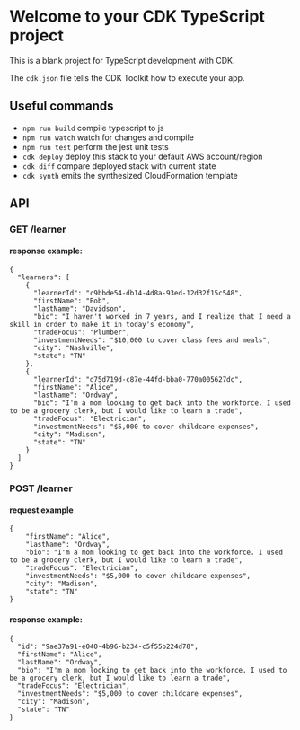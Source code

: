 # Welcome to your CDK TypeScript project

This is a blank project for TypeScript development with CDK.

The `cdk.json` file tells the CDK Toolkit how to execute your app.

## Useful commands

* `npm run build`   compile typescript to js
* `npm run watch`   watch for changes and compile
* `npm run test`    perform the jest unit tests
* `cdk deploy`      deploy this stack to your default AWS account/region
* `cdk diff`        compare deployed stack with current state
* `cdk synth`       emits the synthesized CloudFormation template

## API

### GET /learner

#### response example: 

```
{
  "learners": [
    {
      "learnerId": "c9bbde54-db14-4d8a-93ed-12d32f15c548",
      "firstName": "Bob",
      "lastName": "Davidson",
      "bio": "I haven't worked in 7 years, and I realize that I need a skill in order to make it in today's economy",
      "tradeFocus": "Plumber",
      "investmentNeeds": "$10,000 to cover class fees and meals",
      "city": "Nashville",
      "state": "TN"
    },
    {
      "learnerId": "d75d719d-c87e-44fd-bba0-770a005627dc",
      "firstName": "Alice",
      "lastName": "Ordway",
      "bio": "I'm a mom looking to get back into the workforce. I used to be a grocery clerk, but I would like to learn a trade",
      "tradeFocus": "Electrician",
      "investmentNeeds": "$5,000 to cover childcare expenses",
      "city": "Madison",
      "state": "TN"
    }
  ]
}
```

### POST /learner

#### request example

```
{
    "firstName": "Alice",
    "lastName": "Ordway",
    "bio": "I'm a mom looking to get back into the workforce. I used to be a grocery clerk, but I would like to learn a trade",
    "tradeFocus": "Electrician",
    "investmentNeeds": "$5,000 to cover childcare expenses",
    "city": "Madison",
    "state": "TN"
}
```

#### response example: 

```
{
  "id": "9ae37a91-e040-4b96-b234-c5f55b224d78",
  "firstName": "Alice",
  "lastName": "Ordway",
  "bio": "I'm a mom looking to get back into the workforce. I used to be a grocery clerk, but I would like to learn a trade",
  "tradeFocus": "Electrician",
  "investmentNeeds": "$5,000 to cover childcare expenses",
  "city": "Madison",
  "state": "TN"
}
```